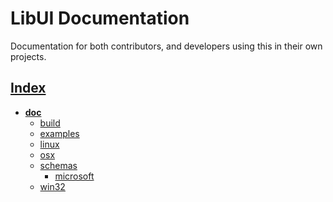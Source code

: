 # LibUI Documentation

Documentation for both contributors, and developers using this in their own projects.

## [Index](../README.md)

- **[doc](./README.md)**
  - [build](./build/README.md)
  - [examples](./examples/README.md)
  - [linux](./linux/README.md)
  - [osx](./osx/README.md)
  - [schemas](./schemas/README.md)
    - [microsoft](./schemas/microsoft/README.md)
  - [win32](./win32/README.md)
